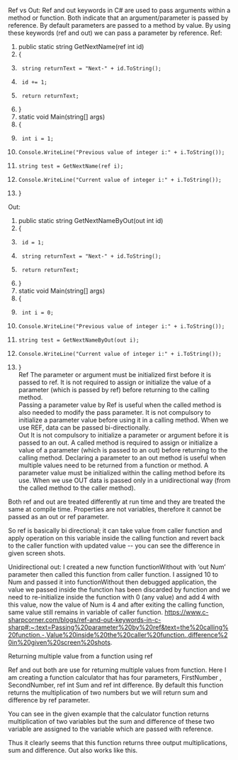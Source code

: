Ref vs Out:
Ref and out keywords in C# are used to pass arguments within a method or function. Both indicate that an argument/parameter is passed by reference. By default parameters are passed to a method by value. By using these keywords (ref and out) we can pass a parameter by reference.
Ref: 
1.	public static string GetNextName(ref int id)  
2.	{  
3.	    string returnText = "Next-" + id.ToString();  
4.	    id += 1;  
5.	    return returnText;  
6.	}  
7.	static void Main(string[] args)  
8.	{  
9.	    int i = 1;  
10.	    Console.WriteLine("Previous value of integer i:" + i.ToString());  
11.	    string test = GetNextName(ref i);  
12.	    Console.WriteLine("Current value of integer i:" + i.ToString());  
13.	}  

Out:
1.	public static string GetNextNameByOut(out int id)  
2.	{  
3.	    id = 1;  
4.	    string returnText = "Next-" + id.ToString();  
5.	    return returnText;   
6.	}  
7.	static void Main(string[] args)  
8.	{  
9.	    int i = 0;  
10.	    Console.WriteLine("Previous value of integer i:" + i.ToString());  
11.	    string test = GetNextNameByOut(out i);  
12.	    Console.WriteLine("Current value of integer i:" + i.ToString());  
13.	}  
Ref
The parameter or argument must be initialized first before it is passed to ref.	
It is not required to assign or initialize the value of a parameter (which is passed by ref) before returning to the calling method.	
Passing a parameter value by Ref is useful when the called method is also needed to modify the pass parameter.
It is not compulsory to initialize a parameter value before using it in a calling method.
When we use REF, data can be passed bi-directionally.	
Out
It is not compulsory to initialize a parameter or argument before it is passed to an out.
A called method is required to assign or initialize a value of a parameter (which is passed to an out) before returning to the calling method.
Declaring a parameter to an out method is useful when multiple values need to be returned from a function or method.
A parameter value must be initialized within the calling method before its use.
When we use OUT data is passed only in a unidirectional way (from the called method to the caller method).

Both ref and out are treated differently at run time and they are treated the same at compile time.
Properties are not variables, therefore it cannot be passed as an out or ref parameter.
 
So ref is basically bi directional; 
it can take value from caller function and apply operation on this variable inside the calling function and revert back to the caller function with updated value  -- you can see the difference in given screen shots.

Unidirectional out: 
I created a new function functionWithout with ‘out Num’ parameter then called this function from caller function. I assigned 10 to Num and passed it into functionWithout then debugged application, the value we passed inside the function has been discarded by function and we need to re-initialize inside the function with 0 (any value) and add 4 with this value, now the value of Num is 4 and after exiting the calling function, same value still remains in variable of caller function.
https://www.c-sharpcorner.com/blogs/ref-and-out-keywords-in-c-sharp#:~:text=Passing%20parameter%20by%20ref&text=the%20calling%20function.-,Value%20inside%20the%20caller%20function.,difference%20in%20given%20screen%20shots.

Returning multiple value from a function using ref
 
Ref and out both are use for returning multiple values from function. Here I am creating a function calculator that has four parameters, FirstNumber , SecondNumber, ref int Sum and ref int difference. By default this function returns the multiplication of two numbers but we will return sum and difference by ref parameter.

You can see in the given example that the calculator function returns multiplication of two variables but the sum and difference of these two variable are assigned to the variable which are passed with reference.

Thus it clearly seems that this function returns three output multiplications, sum and difference. Out also works like this.

